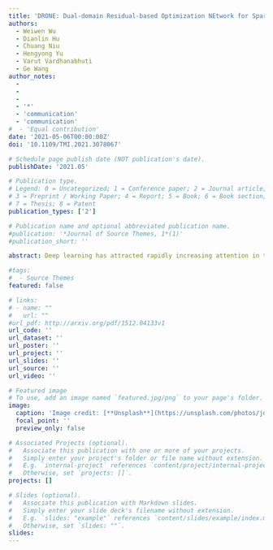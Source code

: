```yaml
---
title: 'DRONE: Dual-domain Residual-based Optimization NEtwork for Sparse-view CT Reconstruction'
authors:
  - Weiwen Wu
  - Dianlin Hu
  - Chuang Niu
  - Hengyong Yu
  - Varut Vardhanabhuti
  - Ge Wang
author_notes:
  - 
  - 
  - 
  - '*'
  - 'communication'
  - 'communication'
#  - 'Equal contribution'
date: '2021-05-06T00:00:00Z'
doi: '10.1109/TMI.2021.3078067'

# Schedule page publish date (NOT publication's date).
publishDate: '2021.05'

# Publication type.
# Legend: 0 = Uncategorized; 1 = Conference paper; 2 = Journal article;
# 3 = Preprint / Working Paper; 4 = Report; 5 = Book; 6 = Book section;
# 7 = Thesis; 8 = Patent
publication_types: ['2']

# Publication name and optional abbreviated publication name.
#publication: '*Journal of Source Themes, 1*(1)'
#publication_short: ''

abstract: Deep learning has attracted rapidly increasing attention in the field of tomographic image reconstruction, especially for CT, MRI, PET/SPECT, ultrasound and optical imaging. Among various topics, sparse-view CT remains a challenge which targets a decent image reconstruction from very few projections. To address this challenge, in this article we propose a Dual-domain Residual-based Optimization NEtwork (DRONE). DRONE consists of three modules respectively for embedding, refinement, and awareness. In the embedding module, a sparse sinogram is first extended. Then, sparse-view artifacts are effectively suppressed in the image domain. After that, the refinement module recovers image details in the residual data and image domains synergistically. Finally, the results from the embedding and refinement modules in the data and image domains are regularized for optimized image quality in the awareness module, which ensures the consistency between measurements and images with the kernel awareness of compressed sensing. The DRONE network is trained, validated, and tested on preclinical and clinical datasets, demonstrating its merits in edge preservation, feature recovery, and reconstruction accuracy.

#tags:
#  - Source Themes
featured: false

# links:
# - name: ""
#   url: ""
#url_pdf: http://arxiv.org/pdf/1512.04133v1
url_code: ''
url_dataset: ''
url_poster: ''
url_project: ''
url_slides: ''
url_source: ''
url_video: ''

# Featured image
# To use, add an image named `featured.jpg/png` to your page's folder.
image:
  caption: 'Image credit: [**Unsplash**](https://unsplash.com/photos/jdD8gXaTZsc)'
  focal_point: ''
  preview_only: false

# Associated Projects (optional).
#   Associate this publication with one or more of your projects.
#   Simply enter your project's folder or file name without extension.
#   E.g. `internal-project` references `content/project/internal-project/index.md`.
#   Otherwise, set `projects: []`.
projects: []

# Slides (optional).
#   Associate this publication with Markdown slides.
#   Simply enter your slide deck's filename without extension.
#   E.g. `slides: "example"` references `content/slides/example/index.md`.
#   Otherwise, set `slides: ""`.
slides:
---
```

